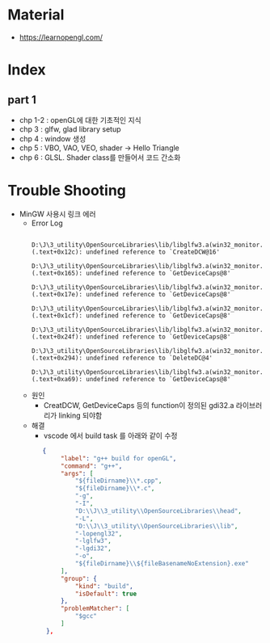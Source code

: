 # Material
* https://learnopengl.com/

# Index
  ## part 1
  * chp 1-2 : openGL에 대한 기초적인 지식
  * chp 3 : glfw, glad library setup
  * chp 4 : window 생성
  * chp 5 : VBO, VAO, VEO, shader -> Hello Triangle
  * chp 6 : GLSL. Shader class를 만들어서 코드 간소화

# Trouble Shooting
  * MinGW 사용시 링크 에러
    * Error Log
        ``` 
            D:\J\3_utility\OpenSourceLibraries\lib/libglfw3.a(win32_monitor.c.obj):win32_monitor.c:(.text+0x12c): undefined reference to `CreateDCW@16'
            D:\J\3_utility\OpenSourceLibraries\lib/libglfw3.a(win32_monitor.c.obj):win32_monitor.c:(.text+0x165): undefined reference to `GetDeviceCaps@8'
            D:\J\3_utility\OpenSourceLibraries\lib/libglfw3.a(win32_monitor.c.obj):win32_monitor.c:(.text+0x17e): undefined reference to `GetDeviceCaps@8'
            D:\J\3_utility\OpenSourceLibraries\lib/libglfw3.a(win32_monitor.c.obj):win32_monitor.c:(.text+0x1cf): undefined reference to `GetDeviceCaps@8'
            D:\J\3_utility\OpenSourceLibraries\lib/libglfw3.a(win32_monitor.c.obj):win32_monitor.c:(.text+0x24f): undefined reference to `GetDeviceCaps@8'
            D:\J\3_utility\OpenSourceLibraries\lib/libglfw3.a(win32_monitor.c.obj):win32_monitor.c:(.text+0x294): undefined reference to `DeleteDC@4'
            D:\J\3_utility\OpenSourceLibraries\lib/libglfw3.a(win32_monitor.c.obj):win32_monitor.c:(.text+0xa69): undefined reference to `GetDeviceCaps@8'
        ```
    * 원인
      * CreatDCW, GetDeviceCaps 등의 function이 정의된 gdi32.a 라이브러리가 linking 되야함
    * 해결
      * vscode 에서 build task 를 아래와 같이 수정
      ``` json
         {
              "label": "g++ build for openGL",
              "command": "g++",
              "args": [
                  "${fileDirname}\\*.cpp",
                  "${fileDirname}\\*.c",
                  "-g",
                  "-I",
                  "D:\\J\\3_utility\\OpenSourceLibraries\\head",
                  "-L",
                  "D:\\J\\3_utility\\OpenSourceLibraries\\lib",
                  "-lopengl32",
                  "-lglfw3",
                  "-lgdi32",
                  "-o",
                  "${fileDirname}\\${fileBasenameNoExtension}.exe"
              ],
              "group": {
                  "kind": "build",
                  "isDefault": true
              },
              "problemMatcher": [
                  "$gcc"
              ]
          },
      ```
